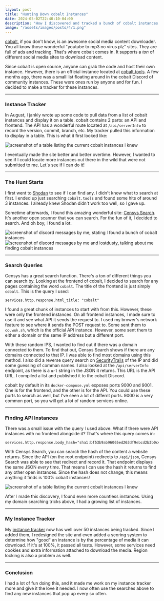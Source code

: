 ```yaml
---
layout: post
title: "Hunting Down cobalt Instances"
date: 2024-05-02T22:40:10-04:00
description: "How I discovered and tracked a bunch of cobalt instances for fun."
image: "/assets/images/posts/4/1.png"
---
```

[cobalt](https://github.com/wukko/cobalt), if you don't know, is an awesome social media content downloader. You all know those wonderful "youtube to mp3 no virus plz" sites. They are full of ads and tracking. That's where cobalt comes in. It supports a *ton* of different social media sites to download content.

Since cobalt is open source, anyone can grab the code and host their own instance. However, there is an official instance located at [cobalt.tools](https://cobalt.tools). A few months ago, there was a small list floating around in the cobalt Discord of community instances. These were ones run by anyone and for fun. I decided to make a tracker for these instances.

<hr>

### Instance Tracker

In August, I jankly wrote up some code to pull data from a list of cobalt instances and display it on a table. cobalt contains 2 parts: an API and frontend. The API has a wonderful route located at `/api/serverInfo` to record the version, commit, branch, etc. My tracker pulled this information to display in a table. This is what it first looked like:

<div class="post-image">
<img src="{{ site.url }}/assets/images/posts/4/1.png" alt="screenshot of a table listing the current cobalt instances I knew"/>
</div>

I eventually made the site better and better overtime. However, I wanted to see if I could locate more instances out there in the wild that were not submitted to me. Let's see if I can do it!

<hr>

### The Hunt Starts
I first went to [Shodan](https://www.shodan.io/) to see if I can find any. I didn't know what to search at first. I ended up just searching `cobalt.tools` and found some hits of around 3 instances. I already knew Shodan didn't work too well, so I gave up.

Sometime afterwards, I found this amazing wonderful site: [Censys Search](https://search.censys.io/). It's another open scanner that you can search. For the fun of it, I decided to search. And oh boy, I found a lot.

<div class="post-image">
<img src="{{ site.url }}/assets/images/posts/4/2.png" alt="screenshot of discord messages by me, stating I found a bunch of cobalt instances"/>
<img src="{{ site.url }}/assets/images/posts/4/3.png" alt="screenshot of discord messages by me and lostdusty, talking about me finding cobalt instances"/>
</div>

<hr>

### Search Queries
Censys has a great search function. There's a ton of different things you can search by. Looking at the frontend of cobalt, I decided to search for any pages containing the word `cobalt`. The title of the frontend is just simply `cobalt`. This is the query I used:
```
services.http.response.html_title: "cobalt"
```
I found a great chunk of instances to start with from this. However, these were only the frontend instances. On all frontend instances, I made sure to use it and see what API it sends the request to. I used my brower's network feature to see where it sends the POST request to. Some sent them to `co.wuk.sh`, which is the official API instance. However, some sent them to either a domain or the same IP address but a different port.

With these random IPS, I wanted to find out if there was a domain connected to them. To find that out, Censys Search shows if there are any domains connected to that IP. I was able to find most domains using this method. I also did a reverse query search on [SecurityTrails](https://securitytrails.com/) of the IP and did some guessing of comman names. I also looked at the `/api/serverInfo` endpoint, as there is a `url` string in the JSON it returns. This URL is the API URL. I compiled a list and published it to the cobalt Discord.

cobalt by default in its `docker-compose.yml` exposes ports 9000 and 9001. One is for the frontend, and the other is for the API. You could use these ports to search as well, but I've seen a lot of differnt ports. 9000 is a very common port, so you will get a lot of random services online.

<hr>

### Finding API Instances
There was a small issue with the query I used above. What if there were API instances with no frontend alongside it? That's where this query comes in:
```
services.http.response.body_hash="sha1:bf53b9ab96065ed263df9ebcd2b3b0c4d88242b5"
```
With Censys Search, you can search the hash of the content a website returns. Since the API (on the root endpoint) redirects to `/api/json`, Censys Search was able to see that redirect and record it. That endpoint displays the same JSON *every* time. That means I can use the hash it returns to find any other open instances. Since the hash does not change, this means anything it finds is 100% cobalt instances!

<div class="post-image">
<img src="{{ site.url }}/assets/images/posts/4/4.png" alt="screenshot of a table listing the current cobalt instances I knew"/>
</div>

After I made this discovery, I found even more countless instances. Using my domain searching tricks above, I had a growing list of instances.

<hr>

### My Instance Tracker
My [instance tracker](https://instances.hyper.lol) now has well over 50 instances being tracked. Since I added them, I redesigned the site and even added a scoring system to determine how "good" an instance is by the percentage of media it can download. If it's at 100%, it passed all tests. However, some services need cookies and extra information attached to download the media. Region locking is also a problem as well.

<hr>

### Conclusion
I had a lot of fun doing this, and it made me work on my instance tracker more and give it the love it needed. I now often use the searches above to find any new instances that pop up every so often.